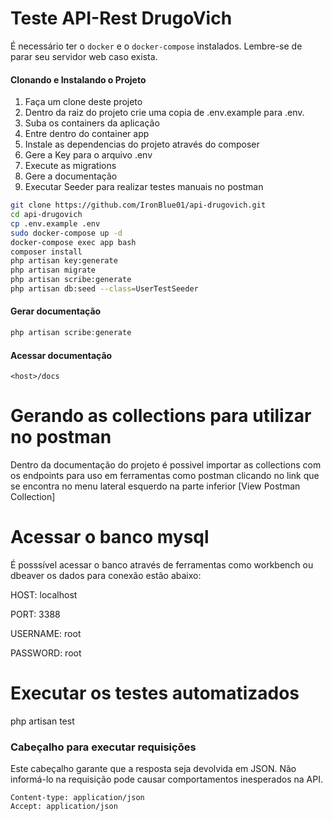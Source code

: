# Teste API-Rest DrugoVich

É necessário ter o `docker` e o `docker-compose` instalados. Lembre-se de parar seu servidor web caso exista.

#### Clonando e Instalando o Projeto
1. Faça um clone deste projeto
2. Dentro da raiz do projeto crie uma copia de .env.example para .env.
3. Suba os containers da aplicação
4. Entre dentro do container app
6. Instale as dependencias do projeto através do composer
7. Gere a Key para o arquivo .env
8. Execute as migrations
9. Gere a documentação
10. Executar Seeder para realizar testes manuais no postman

```bash
git clone https://github.com/IronBlue01/api-drugovich.git
cd api-drugovich
cp .env.example .env
sudo docker-compose up -d
docker-compose exec app bash
composer install
php artisan key:generate
php artisan migrate
php artisan scribe:generate
php artisan db:seed --class=UserTestSeeder
```

#### Gerar documentação
```php
php artisan scribe:generate
```

#### Acessar documentação
`<host>/docs`

# Gerando as collections para utilizar no postman
Dentro da documentação do projeto é possivel importar as collections com os endpoints para uso em ferramentas como postman clicando no link que se encontra no menu lateral esquerdo na parte inferior [View Postman Collection]

# Acessar o banco mysql
É posssível acessar o banco através de ferramentas como workbench ou dbeaver os dados para conexão estão abaixo:

HOST: localhost

PORT: 3388

USERNAME: root

PASSWORD: root

# Executar os testes automatizados
php artisan test


### Cabeçalho para executar requisições
Este cabeçalho garante que a resposta seja devolvida em JSON. Não informá-lo na requisição pode causar comportamentos
inesperados na API.
```
Content-type: application/json
Accept: application/json
```


